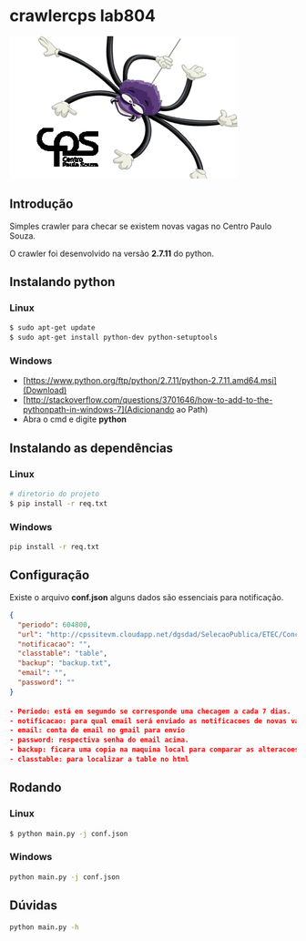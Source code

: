 # crawlercps lab804

![](logo/logo.jpg)

## Introdução

Simples crawler para checar se existem novas vagas no Centro Paulo Souza.

O crawler foi desenvolvido na versão **2.7.11** do python.

## Instalando python

### Linux
```bash
$ sudo apt-get update
$ sudo apt-get install python-dev python-setuptools
```

### Windows
- [https://www.python.org/ftp/python/2.7.11/python-2.7.11.amd64.msi](Download)
- [http://stackoverflow.com/questions/3701646/how-to-add-to-the-pythonpath-in-windows-7](Adicionando ao Path)
- Abra o cmd e digite **python**


## Instalando as dependências


### Linux
```bash
# diretorio do projeto
$ pip install -r req.txt
```

### Windows
```bash
pip install -r req.txt
```

## Configuração
Existe o arquivo **conf.json** alguns dados são essenciais para notificação.

```json
{
  "periodo": 604800,
  "url": "http://cpssitevm.cloudapp.net/dgsdad/SelecaoPublica/ETEC/ConcursoDocente/Inscricoesabertas.aspx",
  "notificacao": "",
  "classtable": "table",
  "backup": "backup.txt",
  "email": "",
  "password": ""
}

- Periodo: está em segundo se corresponde uma checagem a cada 7 dias.
- notificacao: para qual email será enviado as notificacoes de novas vagas.
- email: conta de email no gmail para envio
- password: respectiva senha do email acima.
- backup: ficara uma copia na maquina local para comparar as alteracoes.
- classtable: para localizar a table no html
```

## Rodando

### Linux
```bash
$ python main.py -j conf.json
```

### Windows
```bash
python main.py -j conf.json
```

## Dúvidas
```bash
python main.py -h
```
